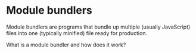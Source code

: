 # Module bundlers

Module bundlers are programs that bundle up multiple (usually JavaScript) files into one (typically minified) file ready for production.

<BadgeLink colorScheme='blue' badgeText='Read' href='https://snipcart.com/blog/javascript-module-bundler'>What is a module bundler and how does it work?</BadgeLink>
